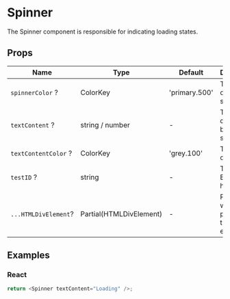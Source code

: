 # Spinner

The Spinner component is responsible for indicating loading states.

## Props

| Name                 | Type                    | Default       | Description                                       |
| -------------------- | ----------------------- | ------------- | ------------------------------------------------- |
| `spinnerColor` ?     | ColorKey                | 'primary.500' | The color of the spinner.                         |
| `textContent` ?      | string / number         | -             | The text displayed below the spinner.             |
| `textContentColor` ? | ColorKey                | 'grey.100'    | The color of the text.                            |
| `testID` ?           | string                  | -             | The unique E2E test handler.                      |
| `...HTMLDivElement`? | Partial(HTMLDivElement) | -             | Props that will be passed to the root div element |

## Examples

### React

```javascript
return <Spinner textContent="Loading" />;
```

